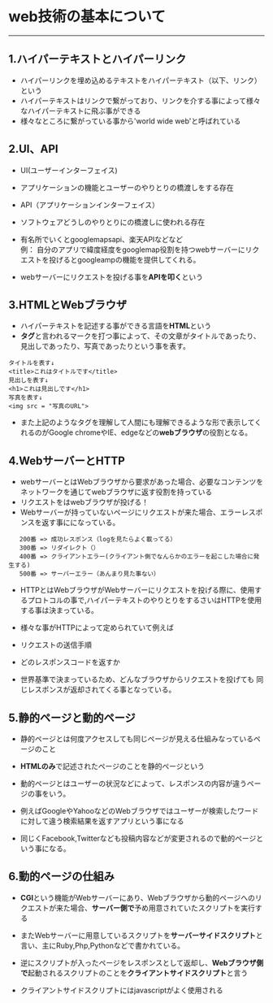 # web技術の基本について
***

## 1.ハイパーテキストとハイパーリンク
- ハイパーリンクを埋め込めるテキストをハイパーテキスト（以下、リンク）という  
- ハイパーテキストはリンクで繋がっており、リンクを介する事によって様々なハイパーテキストに飛ぶ事ができる
- 様々なところに繋がっている事から'world wide web'と呼ばれている

## 2.UI、API
- UI(ユーザーインターフェイス)  
 - アプリケーションの機能とユーザーのやりとりの橋渡しをする存在  

- API（アプリケーションインターフェイス）  
 - ソフトウェアどうしのやりとりにの橋渡しに使われる存在
 - 有名所でいくとgooglemapsapi、楽天APIなどなど  
 例： 自分のアプリで緯度経度をgooglemap役割を持つwebサーバーにリクエストを投げるとgoogleampの機能を提供してくれる。  
  - webサーバーにリクエストを投げる事を**APIを叩く**という

## 3.HTMLとWebブラウザ
- ハイパーテキストを記述する事ができる言語を**HTML**という
- **タグ**と言われるマークを打つ事によって、その文章がタイトルであったり、見出しであったり、写真であったりという事を表す。  
```
タイトルを表す↓  
<title>これはタイトルです</title>  
見出しを表す↓  
<h1>これは見出しです</h1>  
写真を表す↓  
<img src = "写真のURL">
```

- また上記のようなタグを理解して人間にも理解できるような形で表示してくれるのがGoogle chromeやIE、edgeなどの**webブラウザ**の役割となる。

## 4.WebサーバーとHTTP
- webサーバーとはWebブラウザから要求があった場合、必要なコンテンツをネットワークを通じてwebブラウザに返す役割を持っている
 - リクエストをはwebブラウザが投げる！  
- Webサーバーが持っていないページにリクエストが来た場合、エラーレスポンスを返す事にになっている。
```
   200番 => 成功レスポンス（logを見たらよく載ってる）
   300番 => リダイレクト（）
   400番 => クライアントエラー(クライアント側でなんらかのエラーを起こした場合に発生する)
   500番 => サーバーエラー（あんまり見た事ない）
```

- HTTPとはWebブラウザがWebサーバーにリクエストを投げる際に、使用するプロトコルの事で,ハイパーテキストのやりとりをするさいはHTTPを使用する事は決まっている。

- 様々な事がHTTPによって定められていて例えば
 - リクエストの送信手順
 - どのレスポンスコードを返すか

- 世界基準で決まっているため、どんなブラウザからリクエストを投げても
同じレスポンスが返却されてくる事となっている。

## 5.静的ページと動的ページ
- 静的ページとは何度アクセスしても同じページが見える仕組みなっているページのこと
- **HTMLのみ**で記述されたページのことを静的ページという

- 動的ページとはユーザーの状況などによって、レスポンスの内容が違うページの事をいう。
- 例えばGoogleやYahooなどのWebブラウザではユーザーが検索したワードに対して違う検索結果を返すアプリという事になる
- 同じくFacebook,Twitterなども投稿内容などが変更されるので動的ページという事になる。


## 6.動的ページの仕組み
 - **CGI**という機能がWebサーバーにあり、Webブラウザから動的ページへのリクエストが来た場合、**サーバー側で**予め用意されていたスクリプトを実行する
 - またWebサーバーに用意しているスクリプトを**サーバーサイドスクリプト**と言い、主にRuby,Php,Pythonなどで書かれている。

 - 逆にスクリプトが入ったページをレスポンスとして返却し、**Webブラウザ側で**起動されるスクリプトのことを**クライアントサイドスクリプト**と言う
 - クライアントサイドスクリプトにはjavascriptがよく使用される
